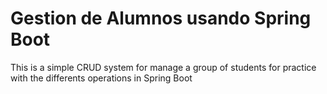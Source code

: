 # Gestion de Alumnos usando Spring Boot
 This is a simple CRUD system for manage a group of students for practice with the differents operations in Spring Boot
